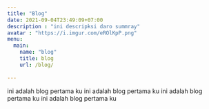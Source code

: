 ```yaml
---
title: "Blog"
date: 2021-09-04T23:49:09+07:00
description : "ini descripksi daro summray"
avatar : "https://i.imgur.com/eROlKpP.png"
menu:
  main:
    name: "blog"
    title: blog
    url: /blog/
    
---
```



ini adalah blog pertama ku ini adalah blog pertama ku ini adalah blog pertama ku ini adalah blog pertama ku
